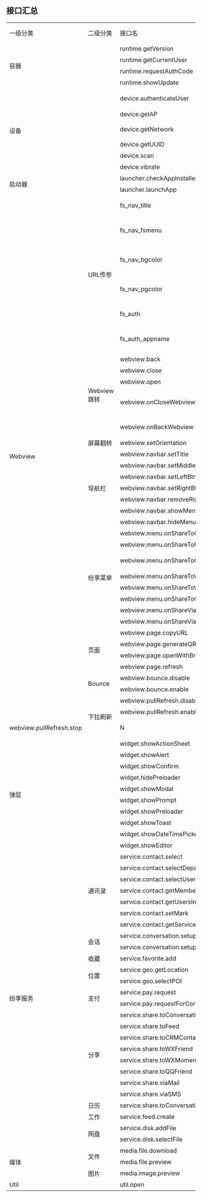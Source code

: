 ## 接口汇总
<table>
   <tr>
      <td>一级分类</td>
      <td>二级分类</td>
      <td>接口名</td>
      <td>需要授权</td>
      <td>JS版本</td>
      <td>接口描述</td>
   </tr>
   <tr>
      <td colspan="2" rowspan="4">容器</td>
      <td>runtime.getVersion</td>
      <td>N</td>
      <td>2.0.0</td>
      <td>获取容器版本号</td>
   </tr>
   <tr>
      <td>runtime.getCurrentUser</td>
      <td>Y</td>
      <td>2.0.0</td>
      <td>获取当前用户信息</td>
   </tr>
   <tr>
      <td>runtime.requestAuthCode</td>
            <td>Y</td>
      <td>2.0.0</td>
      <td>获取临时授权码用于免登业务</td>
   </tr>
   <tr>
      <td>runtime.showUpdate</td>
      <td>N</td>
      <td>2.0.0</td>
      <td>提示版本升级</td>
   </tr>
   <tr>
      <td colspan="2" rowspan="6">设备</td>
      <td>device.authenticateUser</td>
      <td>N</td>
      <td>2.0.0</td>
      <td>鉴权，支持指纹和纷享密码两种方式</td>
   </tr>
   <tr>
      <td>device.getAP</td>
      <td>Y</td>
      <td>2.0.0</td>
      <td>获取接入点标识</td>
   </tr>
   <tr>
      <td>device.getNetwork</td>
      <td>N</td>
      <td>2.0.0</td>
      <td>获取当前接入的网络类型：WiFi、2/3/4G</td>
   </tr>
   <tr>
      <td>device.getUUID</td>
      <td>Y</td>
      <td>2.0.0</td>
      <td>获取设备唯一编码</td>
   </tr>
   <tr>
      <td>device.scan</td>
      <td>N</td>
      <td>2.0.0</td>
      <td>扫一扫</td>
   </tr>
   <tr>
      <td>device.vibrate</td>
      <td>Y</td>
      <td>2.0.0</td>
      <td>手机震动</td>
   </tr>
   <tr>
      <td colspan="2" rowspan="2">启动器</td>
      <td>launcher.checkAppInstalled</td>
      <td>Y</td>
      <td>2.0.0</td>
      <td>查询手机是否安装了某App</td>
   </tr>
   <tr>
      <td>launcher.launchApp</td>
      <td>Y</td>
      <td>2.0.0</td>
      <td>启动指定的App</td>
   </tr>
   <tr>
      <td colspan="1" rowspan="35">Webview</td>
      <td colspan="1" rowspan="6">URL传参</td>
      <td>fs_nav_title</td>
      <td>N</td>
      <td>2.0.0</td>
      <td>URL后拼接'fs_nav_title=纷享问问'定义导航栏标题</td>
   </tr>
   <tr>
      <td>fs_nav_fsmenu</td>
      <td>N</td>
      <td>2.0.0</td>
      <td>URL后拼接'&fs_nav_fsmenu=true|false'设置是否在导航栏上显示纷享菜单</td>
   </tr>
   <tr>
      <td>fs_nav_bgcolor</td>
      <td>N</td>
      <td>2.0.0</td>
      <td>URL后拼接'&fs_nav_bgcolor=c6a60000'设置导航栏背景颜色</td>
   </tr>
   <tr>
      <td>fs_nav_pgcolor</td>
      <td>N</td>
      <td>2.0.0</td>
      <td>URL后拼接'&fs_nav_pgcolor=c6a60000'设置导航栏进度条颜色</td>
   </tr>
   <tr>
      <td>fs_auth</td>
      <td>N</td>
      <td>2.0.0</td>
      <td>URL后拼接'&auth=true|false'设置访问网页是否需要用户鉴权</td>
   </tr>
   <tr>
      <td>fs_auth_appname</td>
      <td>N</td>
      <td>2.0.0</td>
      <td>当需要用户鉴权（&auth=true)时，需传入应用名称用作用户提示（&auth_appname=纷享问问)</td>
   </tr>
   <tr>
      <td colspan="1" rowspan="5">Webview跳转</td>
      <td>webview.back</td>
      <td>N</td>
      <td>2.0.0</td>
      <td>webview回退到上一级页面</td>
   </tr>
   <tr>
      <td>webview.close</td>
      <td>N</td>
      <td>2.0.0</td>
      <td>关闭webview</td>
   </tr>
   <tr>
      <td>webview.open</td>
      <td>N</td>
      <td>2.0.0</td>
      <td>打开webview新窗口</td>
   </tr>
   <tr>
      <td>webview.onCloseWebview</td>
      <td>N</td>
      <td>2.0.0</td>
      <td>webview窗口被关闭时回调。用于处理侧滑关闭、Android物理返回键关闭</td>
   </tr>
	<tr>
      <td>webview.onBackWebview</td>
      <td>N</td>
      <td>2.0.0</td>
      <td>仅Android适用。Android物理返回键返回上个页面时被调用。</td>
   </tr>
   <tr>
      <td>屏幕翻转</td>
      <td>webview.setOrientation</td>
      <td>N</td>
      <td>2.0.0</td>
      <td>webview横屏竖屏控制</td>
   </tr>
   <tr>
      <td colspan="1" rowspan="7">导航栏</td>
      <td>webview.navbar.setTitle</td>
      <td>N</td>
      <td>2.0.0</td>
      <td>设置导航栏标题</td>
   </tr>
   <tr>
      <td>webview.navbar.setMiddleBtn</td>
      <td>N</td>
      <td>2.0.0</td>
      <td>设置导航栏问号链接</td>
   </tr>
   <tr>
      <td>webview.navbar.setLeftBtn</td>
      <td>N</td>
      <td>2.0.0</td>
      <td>设置导航栏左侧按钮</td>
   </tr>
   <tr>
      <td>webview.navbar.setRightBtns</td>
      <td>N</td>
      <td>2.0.0</td>
      <td>设置导航栏右侧按钮</td>
   </tr>
   <tr>
      <td>webview.navbar.removeRightBtns</td>
      <td>N</td>
      <td>2.0.0</td>
      <td>清除导航栏右侧所有按钮</td>
   </tr>
   <tr>
      <td>webview.navbar.showMenu</td>
      <td>N</td>
      <td>2.0.0</td>
      <td>显示导航栏右侧的“更多”菜单</td>
   </tr>
   <tr>
      <td>webview.navbar.hideMenu</td>
      <td>N</td>
      <td>2.0.0</td>
      <td>隐藏导航栏右侧的“更多”菜单</td>
   </tr>
   <tr>
      <td colspan="1" rowspan="8">纷享菜单</td>
      <td>webview.menu.onShareToConversation</td>
      <td>N</td>
      <td>2.0.0</td>
      <td>“更多”菜单回调：转发到企信 </td>
   </tr>
   <tr>
      <td>webview.menu.onShareToFeed</td>
      <td>N</td>
      <td>2.0.0</td>
      <td>“更多”菜单回调：转发到“工作”</td>
   </tr>
   <tr>
      <td>webview.menu.onShareToCRMContact</td>
      <td>N</td>
      <td>2.0.0</td>
      <td>“更多”菜单回调：转发到CRM联系人</td>
   </tr>
   <tr>
      <td>webview.menu.onShareToWXFriend</td>
      <td>N</td>
      <td>2.0.0</td>
      <td>“更多”菜单回调：转发给微信朋友</td>
   </tr>
   <tr>
      <td>webview.menu.onShareToWXMoments</td>
      <td>N</td>
      <td>2.0.0</td>
      <td>“更多”菜单回调：分享到微信朋友圈</td>
   </tr>
   <tr>
      <td>webview.menu.onShareToQQFriend</td>
      <td>N</td>
      <td>2.0.0</td>
      <td>“更多”菜单回调：转发给QQ朋友</td>
   </tr>
   <tr>
      <td>webview.menu.onShareViaSMS</td>
      <td>N</td>
      <td>2.0.0</td>
      <td>“更多”菜单回调：通过短信转发</td>
   </tr>
   <tr>
      <td>webview.menu.onShareViaMail</td>
      <td>N</td>
      <td>2.0.0</td>
      <td>“更多”菜单回调：通过邮件转发</td>
   </tr>
   <tr>
      <td colspan="1" rowspan="4">页面</td>
      <td>webview.page.copyURL</td>
      <td>N</td>
      <td>2.0.0</td>
      <td>复制当前页面URL</td>
   </tr>
   <tr>
      <td>webview.page.generateQR</td>
      <td>N</td>
      <td>2.0.0</td>
      <td>生成当前页面二维码</td>
   </tr>
   <tr>
      <td>webview.page.openWithBrowser</td>
      <td>N</td>
      <td>2.0.0</td>
      <td>用浏览器打开当前页面</td>
   </tr>
   <tr>
      <td>webview.page.refresh</td>
      <td>N</td>
      <td>2.0.0</td>
      <td>页面刷新</td>
   </tr>
   <tr>
      <td colspan="1" rowspan="2">Bounce</td>
      <td>webview.bounce.disable</td>
      <td>N</td>
      <td>2.0.0</td>
      <td>禁用Bounce</td>
   </tr>
   <tr>
      <td>webview.bounce.enable</td>
      <td>N</td>
      <td>2.0.0</td>
      <td>启用Bounce</td>
   </tr>
   <tr>
      <td colspan="1" rowspan="3">下拉刷新</td>
      <td>webview.pullRefresh.disable</td>
      <td>N</td>
      <td>2.0.0</td>
      <td>禁用下拉刷新</td>
   </tr>
   <tr>
      <td>webview.pullRefresh.enable</td>
      <td>N</td>
      <td>2.0.0</td>
      <td>启用下拉刷新</td>
   </tr>
   <tr>
      <td>webview.pullRefresh.stop</td>
      <td>N</td>
      <td>2.0.0</td>
      <td>停止刷新</td>
   </tr>
   <tr>
      <td colspan="2" rowspan="10">弹层</td>
      <td>widget.showActionSheet</td>
      <td>N</td>
      <td>2.0.0</td>
      <td>弹出菜单</td>
   </tr>
   <tr>
      <td>widget.showAlert</td>
      <td>N</td>
      <td>2.0.0</td>
      <td>弹出警告窗口</td>
   </tr>
   <tr>
      <td>widget.showConfirm</td>
      <td>N</td>
      <td>2.0.0</td>
      <td>弹出确认窗口</td>
   </tr>
   <tr>
      <td>widget.hidePreloader</td>
      <td>N</td>
      <td>2.0.0</td>
      <td>隐藏加载提示</td>
   </tr>
   <tr>
      <td>widget.showModal</td>
      <td>N</td>
      <td>2.0.0</td>
      <td>弹出模态窗口</td>
   </tr>
   <tr>
      <td>widget.showPrompt</td>
      <td>N</td>
      <td>2.0.0</td>
      <td>弹出提示窗口</td>
   </tr>
   <tr>
      <td>widget.showPreloader</td>
      <td>N</td>
      <td>2.0.0</td>
      <td>弹出加载提示</td>
   </tr>
   <tr>
      <td>widget.showToast</td>
      <td>N</td>
      <td>2.0.0</td>
      <td>弹出Toast</td>
   </tr>
   <tr>
      <td>widget.showDateTimePicker</td>
      <td>N</td>
      <td>2.0.0</td>
      <td>弹出日期选择控件</td>
   </tr>
   <tr>
      <td>widget.showEditor</td>
      <td>N</td>
      <td>2.0.0</td>
      <td>弹出文本框</td>
   </tr>
   <tr>
      <td  colspan="1" rowspan="26">纷享服务</td>
      <td  colspan="1" rowspan="7">通讯录</td>
      <td>service.contact.select</td>
      <td>N</td>
      <td>2.0.0</td>
      <td>选择员工和部门</td>
   </tr>
   <tr>
      <td>service.contact.selectDepartment</td>
      <td>N</td>
      <td>2.0.0</td>
      <td>选择部门</td>
   </tr>
   <tr>
      <td>service.contact.selectUser</td>
      <td>N</td>
      <td>2.0.0</td>
      <td>选择员工</td>
   </tr>
   <tr>
      <td>service.contact.getMembers</td>
      <td>Y</td>
      <td>2.0.0</td>
      <td>获取成员列表</td>
   </tr>
   <tr>
      <td>service.contact.getUsersInfo</td>
      <td>Y</td>
      <td>2.0.0</td>
      <td>获取员工信息</td>
   </tr>
   <tr>
      <td>service.contact.setMark</td>
      <td>Y</td>
      <td>2.0.0</td>
      <td>关注员工或取消关注</td>
   </tr>
   <tr>
      <td>service.contact.getServiceChannelsInfo</td>
      <td>Y</td>
      <td>2.0.0</td>
      <td>获取服务号信息</td>
   </tr>
   <tr>
      <td colspan="1" rowspan="2">会话</td>
      <td>service.conversation.setupFSCall</td>
      <td>Y</td>
      <td>2.0.0</td>
      <td>发起1对1纷享电话</td>
   </tr>
    <tr>
      <td>service.conversation.setupFSConference</td>
      <td>Y</td>
      <td>2.0.0</td>
      <td>发起多人纷享电话会议</td>
   </tr>
   <tr>
      <td>收藏</td>
      <td>service.favorite.add</td>
      <td>Y</td>
      <td>2.0.0</td>
      <td>添加收藏</td>
   </tr>
   <tr>
      <td colspan="1" rowspan="2">位置</td>
      <td>service.geo.getLocation</td>
      <td>Y</td>
      <td>2.0.0</td>
      <td>获取当前地理位置</td>
   </tr>
   <tr>
      <td>service.geo.selectPOI</td>
      <td>Y</td>
      <td>2.0.0</td>
      <td>选择兴趣点</td>
   </tr>
   <tr>
      <td colspan="1" rowspan="2">支付</td>
      <td>service.pay.request</td>
      <td>Y</td>
      <td>2.0.0</td>
      <td>请求支付</td>
   </tr>
   <tr>
      <td>service.pay.requestForCorp</td>
      <td>Y</td>
      <td>2.0.0</td>
      <td>请求企业支付</td>
   </tr>
   <tr>
      <td colspan="1" rowspan="8">分享</td>
      <td>service.share.toConversation</td>
      <td>N</td>
      <td>2.0.0</td>
      <td>转发到企信</td>
   </tr>
   <tr>
      <td>service.share.toFeed</td>
      <td>N</td>
      <td>2.0.0</td>
      <td>转发到“工作”</td>
   </tr>
   <tr>
      <td>service.share.toCRMContact</td>
      <td>N</td>
      <td>2.0.0</td>
      <td>转发到CRM联系人</td>
   </tr>
   <tr>
      <td>service.share.toWXFriend</td>
      <td>N</td>
      <td>2.0.0</td>
      <td>转发给微信朋友</td>
   </tr>
   <tr>
      <td>service.share.toWXMoments</td>
      <td>N</td>
      <td>2.0.0</td>
      <td>分享到微信朋友圈</td>
   </tr>
   <tr>
      <td>service.share.toQQFriend</td>
      <td>N</td>
      <td>2.0.0</td>
      <td>转发给QQ朋友</td>
   </tr>
   <tr>
      <td>service.share.viaMail</td>
      <td>N</td>
      <td>2.0.0</td>
      <td>通过邮件转发</td>
   </tr>
   <tr>
      <td>service.share.viaSMS</td>
      <td>N</td>
      <td>2.0.0</td>
      <td>通过短信转发</td>
   </tr>
   <tr>
      <td colspan="1" rowspan="1">日历</td>
      <td>service.share.toConversation</td>
      <td>Y</td>
      <td>2.0.0</td>
      <td>创建日程</td>
   </tr>
   <tr>
      <td colspan="1" rowspan="1">工作</td>
      <td>service.feed.create</td>
      <td>Y</td>
      <td>2.0.0</td>
      <td>创建工作</td>
   </tr>
   <tr>
      <td colspan="1" rowspan="2">网盘</td>
      <td>service.disk.addFile</td>
      <td>Y</td>
      <td>2.0.0</td>
      <td>文件保存到网盘</td>
   </tr>
   <tr>
      <td>service.disk.selectFile</td>
      <td>Y</td>
      <td>2.0.0</td>
      <td>从网盘中选取文件</td>
   </tr>
   <tr>
      <td colspan="1" rowspan="3">媒体</td>
      <td colspan="1" rowspan="2">文件</td>
      <td>media.file.download</td>
      <td>Y</td>
      <td>2.0.0</td>
      <td>下载文件</td>
   </tr>
   <tr>
      <td>media.file.preview</td>
      <td>N</td>
      <td>2.0.0</td>
      <td>预览文件</td>
   </tr>
   <tr>
      <td colspan="1" rowspan="1">图片</td>
      <td>media.image.preview</td>
      <td>N</td>
      <td>2.0.0</td>
      <td>预览图片</td>
   </tr>
     <tr>
      <td colspan="2" rowspan="1">Util</td>
      <td>util.open</td>
      <td>Y</td>
      <td>2.0.0</td>
      <td>打开纷享内部页面</td>
   </tr>
</table>

